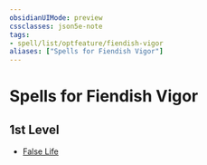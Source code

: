 ```yaml
---
obsidianUIMode: preview
cssclasses: json5e-note
tags:
- spell/list/optfeature/fiendish-vigor
aliases: ["Spells for Fiendish Vigor"]
---
```

# Spells for Fiendish Vigor

## 1st Level

- [False Life](compendium/spells/false-life-xphb.md "XPHB")